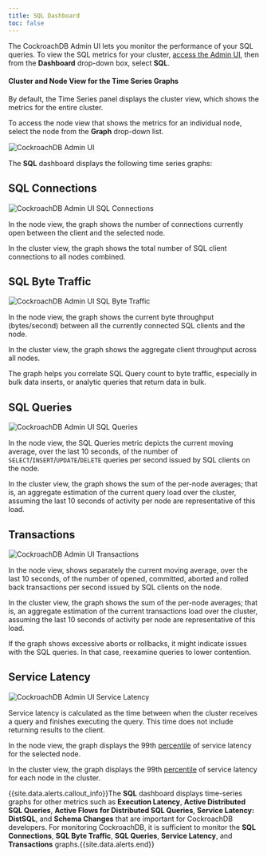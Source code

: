 ```yaml
---
title: SQL Dashboard
toc: false
---
```


The CockroachDB Admin UI lets you monitor the performance of your SQL queries. To view the SQL metrics for your cluster, [access the Admin UI](admin-ui-access-and-navigate.html#access-the-admin-ui), then from the **Dashboard** drop-down box, select **SQL**. 

<div id="toc"></div>

#### Cluster and Node View for the Time Series Graphs
By default, the Time Series panel displays the cluster view, which shows the metrics for the entire cluster. 

To access the node view that shows the metrics for an individual node, select the node from the **Graph** drop-down list.

<img src="{{ 'images/admin_ui_select_node.png' | relative_url }}" alt="CockroachDB Admin UI" style="border:1px solid #eee;max-width:40%" />

The **SQL** dashboard displays the following time series graphs:

## SQL Connections
<img src="{{ 'images/admin_ui_sql_connections.png' | relative_url }}" alt="CockroachDB Admin UI SQL Connections" style="border:1px solid #eee;max-width:100%" />

In the node view, the graph shows the number of connections currently open between the client and the selected node.

In the cluster view, the graph shows the total number of SQL client connections to all nodes combined.

## SQL Byte Traffic
<img src="{{ 'images/admin_ui_sql_byte_traffic.png' | relative_url }}" alt="CockroachDB Admin UI SQL Byte Traffic" style="border:1px solid #eee;max-width:100%" />

In the node view, the graph shows the current byte throughput (bytes/second) between all the currently connected SQL clients and the node. 

In the cluster view, the graph shows the aggregate client throughput across all nodes.

The graph helps you correlate SQL Query count to byte traffic, especially in bulk data inserts, or analytic queries that return data in bulk. 

## SQL Queries
<img src="{{ 'images/admin_ui_sql_queries.png' | relative_url }}" alt="CockroachDB Admin UI SQL Queries" style="border:1px solid #eee;max-width:100%" />

In the node view, the SQL Queries metric depicts the current moving average, over the last 10 seconds, of the number of `SELECT`/`INSERT`/`UPDATE`/`DELETE` queries per second issued by SQL clients on the node. 

In the cluster view, the graph shows the sum of the per-node averages; that is, an aggregate estimation of the current query load over the cluster, assuming the last 10 seconds of activity per node are representative of this load.

## Transactions
<img src="{{ 'images/admin_ui_transactions.png' | relative_url }}" alt="CockroachDB Admin UI Transactions" style="border:1px solid #eee;max-width:100%" />

In the node view, shows separately the current moving average, over the last 10 seconds, of the number of opened, committed, aborted and rolled back transactions per second issued by SQL clients on the node. 

In the cluster view, the graph shows the sum of the per-node averages; that is, an aggregate estimation of the current transactions load over the cluster, assuming the last 10 seconds of activity per node are representative of this load.

If the graph shows excessive aborts or rollbacks, it might indicate issues with the SQL queries. In that case, reexamine queries to lower contention. 
 
## Service Latency
<img src="{{ 'images/admin_ui_service_latency_99_percentile.png' | relative_url }}" alt="CockroachDB Admin UI Service Latency" style="border:1px solid #eee;max-width:100%" />

Service latency is calculated as the time between when the cluster receives a query and finishes executing the query. This time does not include returning results to the client.

In the node view, the graph displays the 99th [percentile](https://en.wikipedia.org/wiki/Percentile#The_normal_distribution_and_percentiles) of service latency for the selected node.

In the cluster view, the graph displays the 99th [percentile](https://en.wikipedia.org/wiki/Percentile#The_normal_distribution_and_percentiles) of service latency for each node in the cluster. 

{{site.data.alerts.callout_info}}The <b>SQL</b> dashboard displays time-series graphs for other metrics such as <b>Execution Latency</b>, <b>Active Distributed SQL Queries</b>, <b>Active Flows for Distributed SQL Queries</b>, <b>Service Latency: DistSQL</b>, and <b>Schema Changes</b> that are important for CockroachDB developers. For monitoring CockroachDB, it is sufficient to monitor the <b>SQL Connections</b>, <b>SQL Byte Traffic</b>, <b>SQL Queries</b>, <b>Service Latency</b>, and <b>Transactions</b> graphs.{{site.data.alerts.end}}